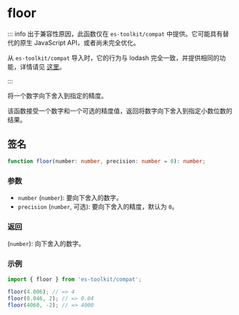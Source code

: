 # floor

::: info
出于兼容性原因，此函数仅在 `es-toolkit/compat` 中提供。它可能具有替代的原生 JavaScript API，或者尚未完全优化。

从 `es-toolkit/compat` 导入时，它的行为与 lodash 完全一致，并提供相同的功能，详情请见 [这里](../../../compatibility.md)。

:::

将一个数字向下舍入到指定的精度。

该函数接受一个数字和一个可选的精度值，返回将数字向下舍入到指定小数位数的结果。

## 签名

```typescript
function floor(number: number, precision: number = 0): number;
```

### 参数

- `number` (`number`): 要向下舍入的数字。
- `precision` (`number`, 可选): 要向下舍入的精度，默认为 `0`。

### 返回

(`number`): 向下舍入的数字。

### 示例

```typescript
import { floor } from 'es-toolkit/compat';

floor(4.006); // => 4
floor(0.046, 2); // => 0.04
floor(4060, -2); // => 4000
```
